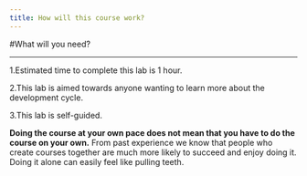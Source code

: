 ```yaml
---
title: How will this course work?
---
```


#What will you need?

--------------------------------------------------------------------------------

1.Estimated time to complete this lab is 1 hour.

2.This lab is aimed towards anyone wanting to learn more about the development cycle.

3.This lab is self-guided.


**Doing the course at your own pace does not mean that you have to do the course on your own.** From past experience we know that people who create courses together are much more likely to succeed and enjoy doing it. Doing it alone can easily feel like pulling teeth.
